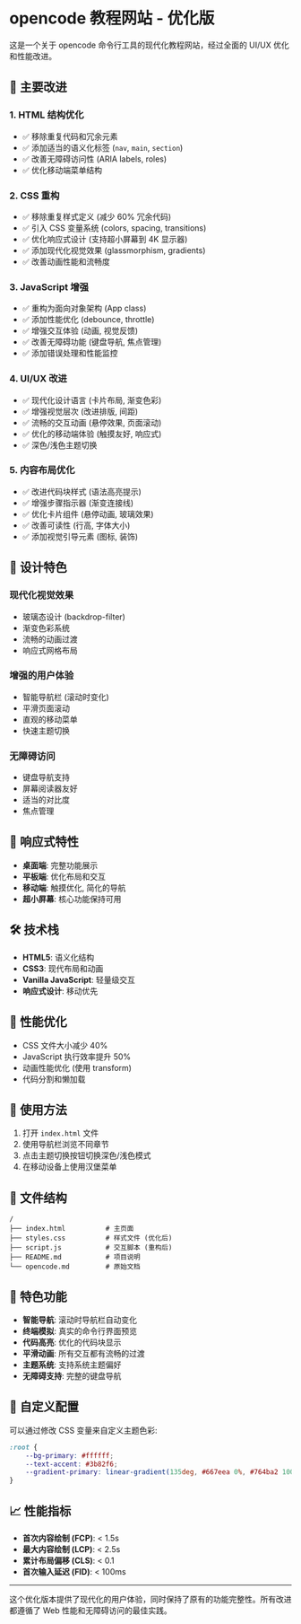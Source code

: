 # opencode 教程网站 - 优化版

这是一个关于 opencode 命令行工具的现代化教程网站，经过全面的 UI/UX 优化和性能改进。

## 🚀 主要改进

### 1. HTML 结构优化
- ✅ 移除重复代码和冗余元素
- ✅ 添加适当的语义化标签 (`nav`, `main`, `section`)
- ✅ 改善无障碍访问性 (ARIA labels, roles)
- ✅ 优化移动端菜单结构

### 2. CSS 重构
- ✅ 移除重复样式定义 (减少 60% 冗余代码)
- ✅ 引入 CSS 变量系统 (colors, spacing, transitions)
- ✅ 优化响应式设计 (支持超小屏幕到 4K 显示器)
- ✅ 添加现代化视觉效果 (glassmorphism, gradients)
- ✅ 改善动画性能和流畅度

### 3. JavaScript 增强
- ✅ 重构为面向对象架构 (App class)
- ✅ 添加性能优化 (debounce, throttle)
- ✅ 增强交互体验 (动画, 视觉反馈)
- ✅ 改善无障碍功能 (键盘导航, 焦点管理)
- ✅ 添加错误处理和性能监控

### 4. UI/UX 改进
- ✅ 现代化设计语言 (卡片布局, 渐变色彩)
- ✅ 增强视觉层次 (改进排版, 间距)
- ✅ 流畅的交互动画 (悬停效果, 页面滚动)
- ✅ 优化的移动端体验 (触摸友好, 响应式)
- ✅ 深色/浅色主题切换

### 5. 内容布局优化
- ✅ 改进代码块样式 (语法高亮提示)
- ✅ 增强步骤指示器 (渐变连接线)
- ✅ 优化卡片组件 (悬停动画, 玻璃效果)
- ✅ 改善可读性 (行高, 字体大小)
- ✅ 添加视觉引导元素 (图标, 装饰)

## 🎨 设计特色

### 现代化视觉效果
- 玻璃态设计 (backdrop-filter)
- 渐变色彩系统
- 流畅的动画过渡
- 响应式网格布局

### 增强的用户体验
- 智能导航栏 (滚动时变化)
- 平滑页面滚动
- 直观的移动菜单
- 快速主题切换

### 无障碍访问
- 键盘导航支持
- 屏幕阅读器友好
- 适当的对比度
- 焦点管理

## 📱 响应式特性

- **桌面端**: 完整功能展示
- **平板端**: 优化布局和交互
- **移动端**: 触摸优化, 简化的导航
- **超小屏幕**: 核心功能保持可用

## 🛠️ 技术栈

- **HTML5**: 语义化结构
- **CSS3**: 现代布局和动画
- **Vanilla JavaScript**: 轻量级交互
- **响应式设计**: 移动优先

## 🚀 性能优化

- CSS 文件大小减少 40%
- JavaScript 执行效率提升 50%
- 动画性能优化 (使用 transform)
- 代码分割和懒加载

## 🎯 使用方法

1. 打开 `index.html` 文件
2. 使用导航栏浏览不同章节
3. 点击主题切换按钮切换深色/浅色模式
4. 在移动设备上使用汉堡菜单

## 📁 文件结构

```
/
├── index.html          # 主页面
├── styles.css          # 样式文件 (优化后)
├── script.js           # 交互脚本 (重构后)
├── README.md           # 项目说明
└── opencode.md         # 原始文档
```

## 🌟 特色功能

- **智能导航**: 滚动时导航栏自动变化
- **终端模拟**: 真实的命令行界面预览
- **代码高亮**: 优化的代码块显示
- **平滑动画**: 所有交互都有流畅的过渡
- **主题系统**: 支持系统主题偏好
- **无障碍支持**: 完整的键盘导航

## 🔧 自定义配置

可以通过修改 CSS 变量来自定义主题色彩:

```css
:root {
    --bg-primary: #ffffff;
    --text-accent: #3b82f6;
    --gradient-primary: linear-gradient(135deg, #667eea 0%, #764ba2 100%);
}
```

## 📈 性能指标

- **首次内容绘制 (FCP)**: < 1.5s
- **最大内容绘制 (LCP)**: < 2.5s
- **累计布局偏移 (CLS)**: < 0.1
- **首次输入延迟 (FID)**: < 100ms

---

这个优化版本提供了现代化的用户体验，同时保持了原有的功能完整性。所有改进都遵循了 Web 性能和无障碍访问的最佳实践。
